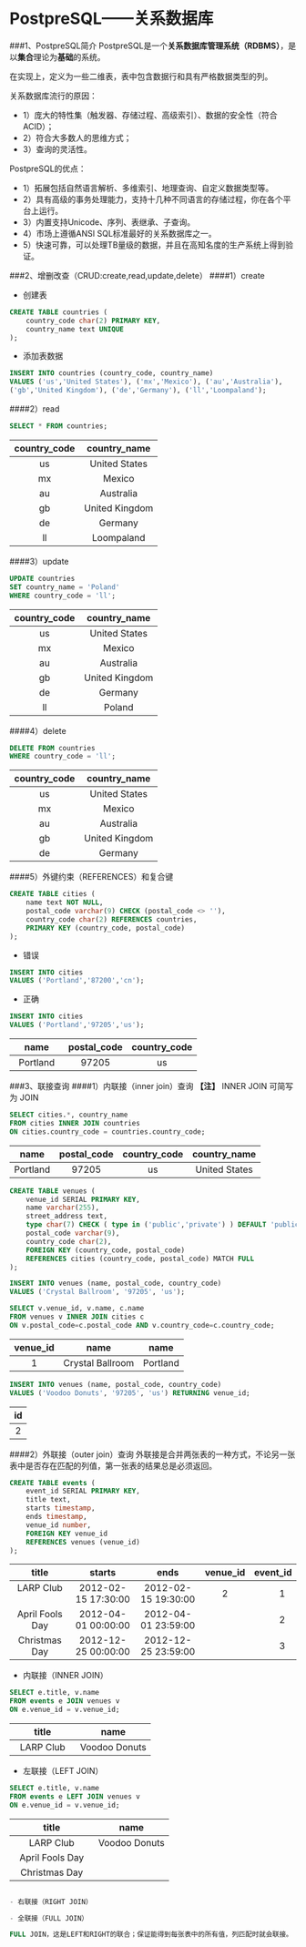 PostpreSQL——关系数据库
============

###1、PostpreSQL简介
PostpreSQL是一个**关系数据库管理系统（RDBMS）**，是以**集合**理论为**基础**的系统。

在实现上，定义为一些二维表，表中包含数据行和具有严格数据类型的列。

关系数据库流行的原因：
- 1）庞大的特性集（触发器、存储过程、高级索引）、数据的安全性（符合ACID）；
- 2）符合大多数人的思维方式；
- 3）查询的灵活性。

PostpreSQL的优点：
- 1）拓展包括自然语言解析、多维索引、地理查询、自定义数据类型等。
- 2）具有高级的事务处理能力，支持十几种不同语言的存储过程，你在各个平台上运行。
- 3）内置支持Unicode、序列、表继承、子查询。
- 4）市场上遵循ANSI SQL标准最好的关系数据库之一。
- 5）快速可靠，可以处理TB量级的数据，并且在高知名度的生产系统上得到验证。

###2、增删改查（CRUD:create,read,update,delete）
####1）create
- 创建表

```sql
CREATE TABLE countries (
	country_code char(2) PRIMARY KEY,
	country_name text UNIQUE
);
```

- 添加表数据
```sql
INSERT INTO	countries (country_code, country_name)
VALUES ('us','United States'), ('mx','Mexico'), ('au','Australia'),
('gb','United Kingdom'), ('de','Germany'), ('ll','Loompaland');
```

####2）read

```sql
SELECT * FROM countries;
```

| country_code | country_name |
| :-------: | :--------: |
| us 　　　　　| United States | 
| mx 　　　　　| Mexico |
| au 　　　　　| Australia |
| gb 　　　　　| United Kingdom |
| de 　　　　　| Germany |
| ll 　　　　　| Loompaland |

####3）update

```sql
UPDATE countries 
SET country_name = 'Poland'
WHERE country_code = 'll';
```

| country_code | country_name |
| :-------: | :--------: |
| us 　　　　　| United States | 
| mx 　　　　　| Mexico |
| au 　　　　　| Australia |
| gb 　　　　　| United Kingdom |
| de 　　　　　| Germany |
| ll 　　　　　| Poland |

####4）delete

```sql
DELETE FROM countries 
WHERE country_code = 'll';
```

| country_code | country_name |
| :----------: | :----------: |
| us 　　　　　| United States | 
| mx 　　　　　| Mexico |
| au 　　　　　| Australia |
| gb 　　　　　| United Kingdom |
| de 　　　　　| Germany |

####5）外键约束（REFERENCES）和复合键

```sql
CREATE TABLE cities (
	name text NOT NULL,
	postal_code varchar(9) CHECK (postal_code <> ''),
	country_code char(2) REFERENCES countries,
	PRIMARY KEY (country_code, postal_code)
);
```
- 错误

```sql
INSERT INTO	cities
VALUES ('Portland','87200','cn');
```

- 正确

```sql
INSERT INTO	cities
VALUES ('Portland','97205','us');
```

| name | postal_code | country_code |
| :--: | :---------: | :----------: |
| Portland　| 97205 | us |

###3、联接查询
####1）内联接（inner join）查询
**【注】**  INNER JOIN 可简写为 JOIN

```sql
SELECT cities.*, country_name 
FROM cities INNER JOIN countries
ON cities.country_code = countries.country_code;
```

| name | postal_code | country_code | country_name |
| :--: | :---------: | :----------: | :----------: |
| Portland | 97205 | us | United States |

```sql
CREATE TABLE venues (
	venue_id SERIAL PRIMARY KEY,
	name varchar(255),
	street_address text,
	type char(7) CHECK ( type in ('public','private') ) DEFAULT 'public',
	postal_code varchar(9),
	country_code char(2),
	FOREIGN KEY (country_code, postal_code)
	REFERENCES cities (country_code, postal_code) MATCH FULL
);
```

```sql
INSERT INTO venues (name, postal_code, country_code)
VALUES ('Crystal Ballroom', '97205', 'us');
```

```sql
SELECT v.venue_id, v.name, c.name
FROM venues v INNER JOIN cities c
ON v.postal_code=c.postal_code AND v.country_code=c.country_code;
```

| venue_id | name | name |
| :--: | :---------: | :----------: |
| 1　| Crystal Ballroom | Portland |

```sql
INSERT INTO venues (name, postal_code, country_code)
VALUES ('Voodoo Donuts', '97205', 'us') RETURNING venue_id;
```

| id  |
| :-: |
| 2   |

####2）外联接（outer join）查询
外联接是合并两张表的一种方式，不论另一张表中是否存在匹配的列值，第一张表的结果总是必须返回。

```sql
CREATE TABLE events (
	event_id SERIAL PRIMARY KEY,
	title text,
	starts timestamp,
	ends timestamp,
	venue_id number,
	FOREIGN KEY venue_id
	REFERENCES venues (venue_id)
);
```

| title | starts | ends | venue_id | event_id |
| :---: | :----: | :--: | :------: | :------: |
| LARP Club 　　　 | 2012-02-15 17:30:00 | 2012-02-15 19:30:00 | 2　|　　1 | 
| April Fools Day | 2012-04-01 00:00:00 | 2012-04-01 23:59:00 |　　|　　2 |
| Christmas Day 　| 2012-12-25 00:00:00 | 2012-12-25 23:59:00 |　  |　　3 |

- 内联接（INNER JOIN）

```sql
SELECT e.title, v.name
FROM events e JOIN venues v
ON e.venue_id = v.venue_id;
```

| title | name |
| :------: | :------: |
| LARP Club 　| Voodoo Donuts |

- 左联接（LEFT JOIN）

```sql
SELECT e.title, v.name
FROM events e LEFT JOIN venues v
ON e.venue_id = v.venue_id;
```

| title | name |
| :---: | :----: |
| LARP Club 　　　| Voodoo Donuts |
| April Fools Day | |
| Christmas Day | |

```sql

- 右联接（RIGHT JOIN）

- 全联接（FULL JOIN）

FULL JOIN，这是LEFT和RIGHT的联合；保证能得到每张表中的所有值，列匹配时就会联接。